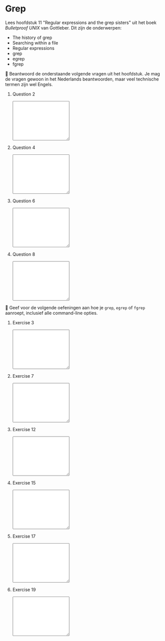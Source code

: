 # Grep

Lees hoofdstuk 11 "Regular expressions and the grep sisters" uit het boek *Bulletproof UNIX* van Gottleber. Dit zijn de onderwerpen:

- The history of grep
- Searching within a file
- Regular expressions
- grep
- egrep
- fgrep

🌵 Beantwoord de onderstaande volgende vragen uit het hoofdstuk. Je mag de vragen gewoon in het Nederlands beantwoorden, maar veel technische termen zijn wel Engels.

1.  Question 2

    <textarea name="form[q2]" rows="8" required></textarea>

1.  Question 4

    <textarea name="form[q4]" rows="8" required></textarea>

1.  Question 6

    <textarea name="form[q6]" rows="8" required></textarea>

1.  Question 8

    <textarea name="form[q8]" rows="8" required></textarea>

🌵 Geef voor de volgende oefeningen aan hoe je `grep`, `egrep` of `fgrep` aanroept, inclusief alle command-line opties.

1.  Exercise 3

    <textarea name="form[e3]" rows="8" required></textarea>

1.  Exercise 7

    <textarea name="form[e7]" rows="8" required></textarea>

1.  Exercise 12

    <textarea name="form[e12]" rows="8" required></textarea>

1.  Exercise 15

    <textarea name="form[e15]" rows="8" required></textarea>

1.  Exercise 17

    <textarea name="form[e17]" rows="8" required></textarea>

1.  Exercise 19

    <textarea name="form[e19]" rows="8" required></textarea>
